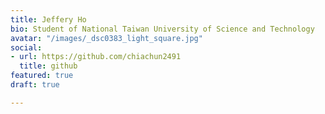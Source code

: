 ```yaml
---
title: Jeffery Ho
bio: Student of National Taiwan University of Science and Technology
avatar: "/images/_dsc0383_light_square.jpg"
social:
- url: https://github.com/chiachun2491
  title: github
featured: true
draft: true

---
```

